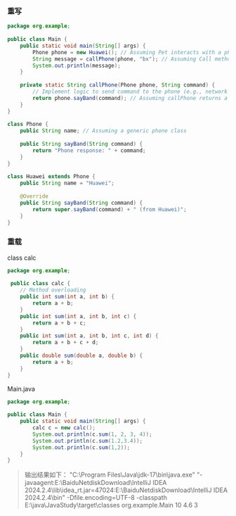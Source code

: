 ### 重写
```java
package org.example;  
  
public class Main {  
    public static void main(String[] args) {  
        Phone phone = new Huawei(); // Assuming Pet interacts with a phone  
        String message = callPhone(phone, "bx"); // Assuming Call method sends a command  
        System.out.println(message);  
    }  
  
    private static String callPhone(Phone phone, String command) {  
        // Implement logic to send command to the phone (e.g., network communication)  
        return phone.sayBand(command); // Assuming callPhone returns a response  
    }  
}  
  
class Phone {  
    public String name; // Assuming a generic phone class  
  
    public String sayBand(String command) {  
        return "Phone response: " + command;  
    }  
}  
  
class Huawei extends Phone {  
    public String name = "Huawei";  
  
    @Override  
    public String sayBand(String command) {  
        return super.sayBand(command) + " (from Huawei)";  
    }  
}
```


### 重载
class calc
```java
package org.example;  
  
 public class calc {  
    // Method overloading  
    public int sum(int a, int b) {  
        return a + b;  
    }  
    public int sum(int a, int b, int c) {  
        return a + b + c;  
    }  
    public int sum(int a, int b, int c, int d) {  
        return a + b + c + d;  
    }  
    public double sum(double a, double b) {  
        return a + b;  
    }  
}
```

Main.java
```java
package org.example;  
  
public class Main {  
    public static void main(String[] args) {  
        calc c = new calc();  
        System.out.println(c.sum(1, 2, 3, 4));  
        System.out.println(c.sum(1.2,3.4));  
        System.out.println(c.sum(1,2));  
    }  
}
```

> 输出结果如下：
> "C:\Program Files\Java\jdk-17\bin\java.exe" "-javaagent:E:\BaiduNetdiskDownload\IntelliJ IDEA 2024.2.4\lib\idea_rt.jar=47024:E:\BaiduNetdiskDownload\IntelliJ IDEA 2024.2.4\bin" -Dfile.encoding=UTF-8 -classpath E:\java\JavaStudy\target\classes org.example.Main
10
4.6
3